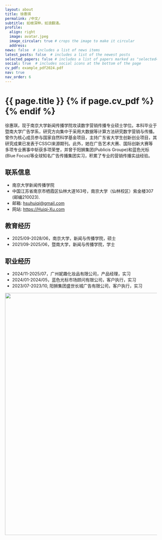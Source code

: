 ```yaml
---
layout: about
title: 徐惠琪
permalink: /中文/
subtitle: 如根深种，如浪翻涌。
profile:
  align: right
  image: avatar.jpeg
  image_circular: true # crops the image to make it circular
  address:
news: false  # includes a list of news items
latest_posts: false  # includes a list of the newest posts
selected_papers: false # includes a list of papers marked as "selected={true}"
social: true  # includes social icons at the bottom of the page
cv_pdf: example_pdf2024.pdf
nav: true
nav_order: 6
---
```



<h1 class="post-title">{{ page.title }} {% if page.cv_pdf %}<a href="{{ page.cv_pdf | prepend: 'assets/pdf/' | relative_url}}" target="_blank" rel="noopener noreferrer" class="float-right"><i class="fas fa-file-pdf"></i></a>{% endif %}</h1>


徐惠琪，现于南京大学新闻传播学院攻读数字营销传播专业硕士学位。本科毕业于暨南大学广告学系，研究方向集中于采用大数据等计算方法研究数字营销与传播。曾作为核心成员参与国家自然科学基金项目，主持广东省大学生创新创业项目，其研究成果已发表于CSSCI来源期刊。此外，她在广告艺术大赛、国际创新大赛等多项专业赛事中斩获多项荣誉，并曾于阳狮集团(Publicis Groupe)和蓝色光标(Blue Focus)等全球知名广告传播集团实习，积累了专业的营销传播实战经验。


## 联系信息
- 南京大学新闻传播学院
- 中国江苏省南京市栖霞区仙林大道163号，南京大学（仙林校区）紫金楼307 (邮编210023).
- 邮箱: hsuhuiqi@gmail.com
- 网站: https://Huiqi-Xu.com

## 教育经历
- 2025/09-2028/06，南京大学，新闻与传播学院，硕士
- 2021/09-2025/06，暨南大学，新闻与传播学院，学士

## 职业经历
- 2024/11-2025/07，广州妮趣化妆品有限公司，产品经理，实习
- 2024/01-2024/05，蓝色光标市场顾问有限公司，客户执行，实习
- 2023/07-2023/10, 阳狮集团盛世长城广告有限公司，客户执行，实习


<a href="https://github.com/SocratesClub/SocratesClub.github.io/edit/master/_pages/%E4%B8%AD%E6%96%87.md">
  <img src="https://user-images.githubusercontent.com/543384/192227995-fdb3a693-2f68-4dc4-b9bd-06053066322f.png" width = "800" align="middle" />
</a>
